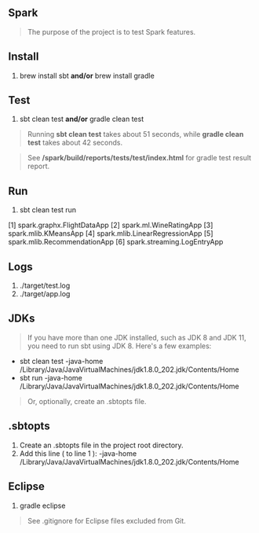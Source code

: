Spark
-----
>The purpose of the project is to test Spark features.

Install
-------
1. brew install sbt **and/or** brew install gradle

Test
----
1. sbt clean test  **and/or** gradle clean test

>Running **sbt clean test** takes about 51 seconds, while **gradle clean test** takes about 42 seconds.

>See **/spark/build/reports/tests/test/index.html** for gradle test result report.

Run
---
1. sbt clean test run

 [1] spark.graphx.FlightDataApp
 [2] spark.ml.WineRatingApp
 [3] spark.mlib.KMeansApp
 [4] spark.mlib.LinearRegressionApp
 [5] spark.mlib.RecommendationApp
 [6] spark.streaming.LogEntryApp
 
Logs
----
1. ./target/test.log
2. ./target/app.log

JDKs
----
>If you have more than one JDK installed, such as JDK 8 and JDK 11, you need to run sbt using JDK 8.
Here's a few examples:

* sbt clean test -java-home /Library/Java/JavaVirtualMachines/jdk1.8.0_202.jdk/Contents/Home
* sbt run -java-home /Library/Java/JavaVirtualMachines/jdk1.8.0_202.jdk/Contents/Home

>Or, optionally, create an .sbtopts file.
 
.sbtopts
--------
1. Create an .sbtopts file in the project root directory.
2. Add this line ( to line 1 ): -java-home /Library/Java/JavaVirtualMachines/jdk1.8.0_202.jdk/Contents/Home

Eclipse
-------
1. gradle eclipse

>See .gitignore for Eclipse files excluded from Git.